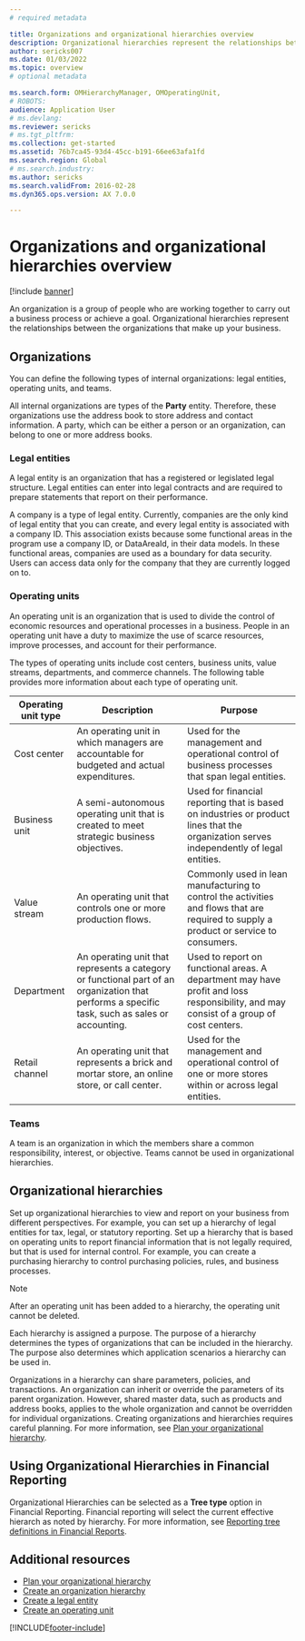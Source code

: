 ```yaml
---
# required metadata

title: Organizations and organizational hierarchies overview
description: Organizational hierarchies represent the relationships between the organizations that make up your business.
author: sericks007
ms.date: 01/03/2022
ms.topic: overview
# optional metadata

ms.search.form: OMHierarchyManager, OMOperatingUnit,
# ROBOTS: 
audience: Application User
# ms.devlang: 
ms.reviewer: sericks
# ms.tgt_pltfrm: 
ms.collection: get-started
ms.assetid: 76b7ca45-93d4-45cc-b191-66ee63afa1fd
ms.search.region: Global
# ms.search.industry: 
ms.author: sericks
ms.search.validFrom: 2016-02-28
ms.dyn365.ops.version: AX 7.0.0

---
```


# Organizations and organizational hierarchies overview

[!include [banner](../includes/banner.md)]

An organization is a group of people who are working together to carry out a business process or achieve a goal. Organizational hierarchies represent the relationships between the organizations that make up your business.

## Organizations

You can define the following types of internal organizations: legal entities, operating units, and teams.

All internal organizations are types of the **Party** entity. Therefore, these organizations use the address book to store address and contact information. A party, which can be either a person or an organization, can belong to one or more address books.

### Legal entities

A legal entity is an organization that has a registered or legislated legal structure. Legal entities can enter into legal contracts and are required to prepare statements that report on their performance.

A company is a type of legal entity. Currently, companies are the only kind of legal entity that you can create, and every legal entity is associated with a company ID. This association exists because some functional areas in the program use a company ID, or DataAreaId, in their data models. In these functional areas, companies are used as a boundary for data security. Users can access data only for the company that they are currently logged on to.

### Operating units

An operating unit is an organization that is used to divide the control of economic resources and operational processes in a business. People in an operating unit have a duty to maximize the use of scarce resources, improve processes, and account for their performance.

The types of operating units include cost centers, business units, value streams, departments, and commerce channels. The following table provides more information about each type of operating unit.

| Operating unit type | Description | Purpose |
|---------------------|-------------|---------|
| Cost center         | An operating unit in which managers are accountable for budgeted and actual expenditures. | Used for the management and operational control of business processes that span legal entities. |
| Business unit       | A semi-autonomous operating unit that is created to meet strategic business objectives. | Used for financial reporting that is based on industries or product lines that the organization serves independently of legal entities. |
| Value stream        | An operating unit that controls one or more production flows. | Commonly used in lean manufacturing to control the activities and flows that are required to supply a product or service to consumers. |
| Department          | An operating unit that represents a category or functional part of an organization that performs a specific task, such as sales or accounting. | Used to report on functional areas. A department may have profit and loss responsibility, and may consist of a group of cost centers. |
| Retail channel      | An operating unit that represents a brick and mortar store, an online store, or call center. | Used for the management and operational control of one or more stores within or across legal entities. |

### Teams

A team is an organization in which the members share a common responsibility, interest, or objective. Teams cannot be used in organizational hierarchies.

## Organizational hierarchies

Set up organizational hierarchies to view and report on your business from different perspectives. For example, you can set up a hierarchy of legal entities for tax, legal, or statutory reporting. Set up a hierarchy that is based on operating units to report financial information that is not legally required, but that is used for internal control. For example, you can create a purchasing hierarchy to control purchasing policies, rules, and business processes.

> [!NOTE]
> After an operating unit has been added to a hierarchy, the operating unit cannot be deleted. 

Each hierarchy is assigned a purpose. The purpose of a hierarchy determines the types of organizations that can be included in the hierarchy. The purpose also determines which application scenarios a hierarchy can be used in.

Organizations in a hierarchy can share parameters, policies, and transactions. An organization can inherit or override the parameters of its parent organization. However, shared master data, such as products and address books, applies to the whole organization and cannot be overridden for individual organizations. Creating organizations and hierarchies requires careful planning. For more information, see [Plan your organizational hierarchy](plan-organizational-hierarchy.md).

## Using Organizational Hierarchies in Financial Reporting

Organizational Hierarchies can be selected as a **Tree type** option in Financial Reporting. Financial reporting will select the current effective hierarch as noted by hierarchy. For more information, see [Reporting tree definitions in Financial Reports](/dev-itpro/analytics/financial-reporting-tree-definitions.md).

## Additional resources
- [Plan your organizational hierarchy](plan-organizational-hierarchy.md)
- [Create an organization hierarchy](tasks/create-organization-hierarchy.md)
- [Create a legal entity](tasks/create-legal-entity.md)
- [Create an operating unit](tasks/create-operating-unit.md)



[!INCLUDE[footer-include](../../../includes/footer-banner.md)]
